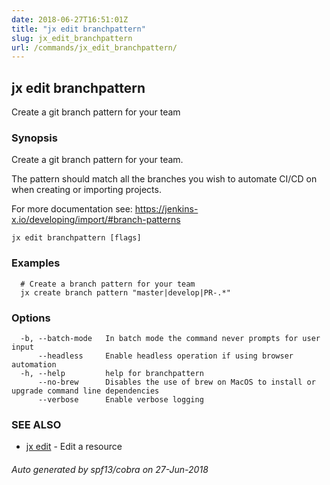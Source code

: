 ```yaml
---
date: 2018-06-27T16:51:01Z
title: "jx edit branchpattern"
slug: jx_edit_branchpattern
url: /commands/jx_edit_branchpattern/
---
```

## jx edit branchpattern

Create a git branch pattern for your team

### Synopsis

Create a git branch pattern for your team. 

The pattern should match all the branches you wish to automate CI/CD on when creating or importing projects. 

For more documentation see: https://jenkins-x.io/developing/import/#branch-patterns

```
jx edit branchpattern [flags]
```

### Examples

```
  # Create a branch pattern for your team
  jx create branch pattern "master|develop|PR-.*"
```

### Options

```
  -b, --batch-mode   In batch mode the command never prompts for user input
      --headless     Enable headless operation if using browser automation
  -h, --help         help for branchpattern
      --no-brew      Disables the use of brew on MacOS to install or upgrade command line dependencies
      --verbose      Enable verbose logging
```

### SEE ALSO

* [jx edit](/commands/jx_edit/)	 - Edit a resource

###### Auto generated by spf13/cobra on 27-Jun-2018
